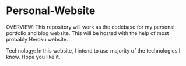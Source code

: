 # Personal-Website
OVERVIEW:
This repository will work as the codebase for my personal portfolio and blog website. This will be hosted with the help of most probably Heroku website.

Technology:
In this website, I intend to use majority of the technologies I know. 
Hope you like it.
